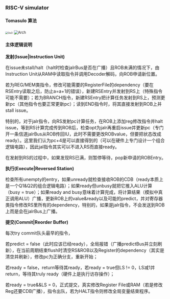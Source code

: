 ### RISC-V simulator

#### Tomasulo 算法

<img src="C:\Users\HONOR\Downloads\OoO.jpeg" alt="OoO" style="zoom: 50%;" />

<img src="C:\Users\HONOR\Downloads\Arch.jpeg" alt="Arch" style="zoom:80%;" />

#### 主体逻辑说明

**发射(Issue|Instruction Unit)**

在issue未stall/halt（halt时检查jalrBus是否在广播）且ROB未满的情况下，由Instruction Unit从RAM中读取指令并调用Decoder解码，向ROB申请新位置。

若为REG/MEM类指令，修改可能需要的RegisterFile的dependency（要在RSEntry读取之后，防止a=a+1的错误），新建RSEntry并发射到RS上（特殊指令可能不需要）；若为BRANCH指令，新建RSEntry把计算任务发射到RS上，预测更新pc（其他指令也要正常更新pc）；读到END指令时，将其直接发射到ROB上并stall issue。

特别的，对于jalr指令，向RS发射pc计算任务，在ROB上添加reg修改指令并halt issue，等到RS计算完成传到ROB后，检查opt为jalr再重启issue并更新pc（专门开一条信道jalrBus从ROB传回IU，此时不需要更改ROBvalue，但要把状态改成ready）。这里我们认为pc+4是可以直接得到的（可以在硬件上专门设计一个组合逻辑电路），因此jal指令其实可以不进入RS而直接ready。

在发射到RS的过程中，如果发现RS已满，则暂停等待，pop新申请的ROBEntry。

**执行(Execute|Reversed Station)**

检查所有unempty的entry，如果unready就检查接收ROB的CDB（ready本质上是一个Q1&Q2的组合逻辑电路）；如果ready但unbusy就把它推入ALU计算（busy = true）；如果ready and busy意味着计算完成，将计算结果（模拟中真正调用ALU）广播，更新ROB上的value&ready以及可能的predict，并对寄存器类指令修改RS里所有的dependency，特别的，如果是jalr指令，不会发送到ROB上而是会在jalrBus上广播。

**提交(Commit|Reorder Buffer)**

每次try commit队头最早的指令，

若predict = false（此时应该已经ready），全局报错（广播predictBus并立刻刷新），在当前周期结束flush时清空RS&ROB以及Register的dependency（其实是清空并刷新），修改pc为正确分支，重新开始；

若ready = false，return等待其ready，若ready = true但LS != 0，LS减1并return，等待其truly ready（硬件上是执行访存操作）；

若ready = true&&LS = 0，正式提交，真实修改Register File或RAM（若是修改Reg还要CDB广播），指令出队，若为HALT指令则修改全局变量结束程序。
